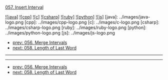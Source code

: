 [057. Insert Interval](https://leetcode.com/problems/insert-interval/)

[![java]](../java/057-insert-interval.md)
[![cpp]](../cpp/057-insert-interval.md)
[![c]](../c/057-insert-interval.md)
[![csharp]](../csharp/057-insert-interval.md)
[![ruby]](../ruby/057-insert-interval.md)
[![python]](../python/057-insert-interval.md)
[![js]](../js/057-insert-interval.md)
[java]: ../images/java-logo.png
[cpp]: ../images/cpp-logo.png
[c]: ../images/c-logo.png
[csharp]: ../images/csharp-logo.png
[ruby]: ../images/ruby-logo.png
[python]: ../images/python-logo.png
[js]: ../images/js-logo.png

- [prev: 056. Merge Intervals](056-merge-intervals.md)
- [next: 058. Length of Last Word](058-length-of-last-word.md)

---



---

- [prev: 056. Merge Intervals](056-merge-intervals.md)
- [next: 058. Length of Last Word](058-length-of-last-word.md)
